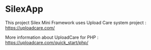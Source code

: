 # SilexApp

This project Silex Mini Framework uses Upload Care system project : https://uploadcare.com/

More information about UploadCare for PHP : https://uploadcare.com/quick_start/php/
